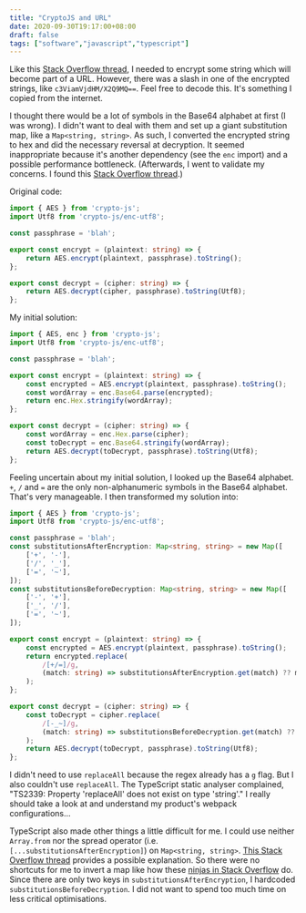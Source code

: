 ```yaml
---
title: "CryptoJS and URL"
date: 2020-09-30T19:17:00+08:00
draft: false
tags: ["software","javascript","typescript"]
---
```

Like this [Stack Overflow thread](https://stackoverflow.com/questions/43399093/encrypt-cryptojs-without-special-characters), I needed to encrypt some string which will become part of a URL. However, there was a slash in one of the encrypted strings, like `c3ViamVjdHM/X2Q9MQ==`. Feel free to decode this. It's something I copied from the internet.

I thought there would be a lot of symbols in the Base64 alphabet at first (I was wrong). I didn't want to deal with them and set up a giant substitution map, like a `Map<string, string>`. As such, I converted the encrypted string to hex and did the necessary reversal at decryption. It seemed inappropriate because it's another dependency (see the `enc` import) and a possible performance bottleneck. (Afterwards, I went to validate my concerns. I found this [Stack Overflow thread](https://stackoverflow.com/questions/26943420/which-is-faster-hex-encoding-or-base64-encoding).)

Original code:

```typescript
import { AES } from 'crypto-js';
import Utf8 from 'crypto-js/enc-utf8';

const passphrase = 'blah';

export const encrypt = (plaintext: string) => {
    return AES.encrypt(plaintext, passphrase).toString();
};

export const decrypt = (cipher: string) => {
    return AES.decrypt(cipher, passphrase).toString(Utf8);
};
```

My initial solution:

```typescript
import { AES, enc } from 'crypto-js';
import Utf8 from 'crypto-js/enc-utf8';

const passphrase = 'blah';

export const encrypt = (plaintext: string) => {
    const encrypted = AES.encrypt(plaintext, passphrase).toString();
    const wordArray = enc.Base64.parse(encrypted);
    return enc.Hex.stringify(wordArray);
};

export const decrypt = (cipher: string) => {
    const wordArray = enc.Hex.parse(cipher);
    const toDecrypt = enc.Base64.stringify(wordArray);
    return AES.decrypt(toDecrypt, passphrase).toString(Utf8);
};
```

Feeling uncertain about my initial solution, I looked up the Base64 alphabet. `+`, `/` and `=` are the only non-alphanumeric symbols in the Base64 alphabet. That's very manageable. I then transformed my solution into:

```typescript
import { AES } from 'crypto-js';
import Utf8 from 'crypto-js/enc-utf8';

const passphrase = 'blah';
const substitutionsAfterEncryption: Map<string, string> = new Map([
    ['+', '-'],
    ['/', '_'],
    ['=', '~'],
]);
const substitutionsBeforeDecryption: Map<string, string> = new Map([
    ['-', '+'],
    ['_', '/'],
    ['=', '~'],
]);

export const encrypt = (plaintext: string) => {
    const encrypted = AES.encrypt(plaintext, passphrase).toString();
    return encrypted.replace(
        /[+/=]/g,
        (match: string) => substitutionsAfterEncryption.get(match) ?? match
    );
};

export const decrypt = (cipher: string) => {
    const toDecrypt = cipher.replace(
        /[-_~]/g,
        (match: string) => substitutionsBeforeDecryption.get(match) ?? match
    );
    return AES.decrypt(toDecrypt, passphrase).toString(Utf8);
};
```

I didn't need to use `replaceAll` because the regex already has a `g` flag. But I also couldn't use `replaceAll`. The TypeScript static analyser complained, "TS2339: Property 'replaceAll' does not exist on type 'string'." I really should take a look at and understand my product's webpack configurations...

TypeScript also made other things a little difficult for me. I could use neither `Array.from` nor the spread operator (i.e. `[...substitutionsAfterEncryption]`) on `Map<string, string>`. [This Stack Overflow thread](https://stackoverflow.com/questions/44451901/spread-syntax-with-map-doesnt-work) provides a possible explanation. So there were no shortcuts for me to invert a map like how these [ninjas in Stack Overflow](https://stackoverflow.com/questions/56550463/invert-a-map-object) do. Since there are only two keys in `substitutionsAfterEncryption`, I hardcoded `substitutionsBeforeDecryption`. I did not want to spend too much time on less critical optimisations.
